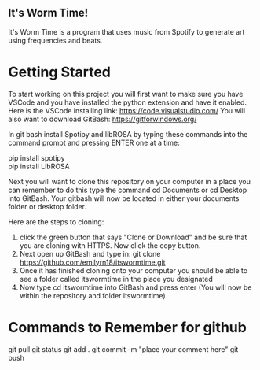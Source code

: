 ## It's Worm Time!
It's Worm Time is a program that uses music from Spotify to generate art using frequencies and beats.

# Getting Started

To start working on this project you will first want to make sure you have VSCode and you have installed the python extension and have it enabled. Here is the VSCode installing link: https://code.visualstudio.com/
You will also want to download GitBash: https://gitforwindows.org/

In git bash install Spotipy and libROSA by typing these commands into the command prompt and pressing ENTER one at a time:

pip install spotipy
<br>pip install LibROSA

Next you will want to clone this repository on your computer in a place you can remember to do this type the command cd Documents or cd Desktop into GitBash. Your gitbash will now be located in either your documents folder or desktop folder. 

Here are the steps to cloning:

1. click the green button that says "Clone or Download" and be sure that you are cloning with HTTPS. Now click the copy button.
2. Next open up GitBash and type in:    git clone https://github.com/emilyrn18/itswormtime.git
3. Once it has finished cloning onto your computer you should be able to see a folder called itswormtime in the place you designated
4. Now type cd itswormtime into GitBash and press enter (You will now be within the repository and folder itswormtime)

# Commands to Remember for github

git pull
git status
git add .
git commit -m "place your comment here"
git push
